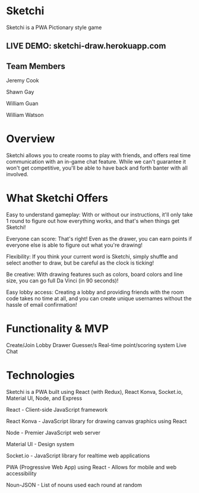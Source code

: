 # Sketchi
Sketchi is a PWA Pictionary style game

## LIVE DEMO: sketchi-draw.herokuapp.com

## Team Members

Jeremy Cook

Shawn Gay

William Guan

William Watson

# Overview

Sketchi allows you to create rooms to play with friends, and offers real time communication with an in-game chat feature. While we can't guarantee it won't get competitive, you'll be able to have back and forth banter with all involved.

# What Sketchi Offers

Easy to understand gameplay: With or without our instructions, it'll only take 1 round to figure out how everything works, and that's when things get Sketchi!

Everyone can score: That's right! Even as the drawer, you can earn points if everyone else is able to figure out what you're drawing!

Flexibility: If you think your current word is Sketchi, simply shuffle and select another to draw, but be careful as the clock is ticking!

Be creative: With drawing features such as colors, board colors and line size, you can go full Da Vinci (in 90 seconds)!

Easy lobby access: Creating a lobby and providing friends with the room code takes no time at all, and you can create unique usernames without the hassle of email confirmation!

# Functionality & MVP
 Create/Join Lobby
 Drawer
 Guesser/s
 Real-time point/scoring system
 Live Chat

# Technologies
Sketchi is a PWA built using React (with Redux), React Konva, Socket.io, Material UI, Node, and Express

React - Client-side JavaScript framework

React Konva - JavaScript library for drawing canvas graphics using React

Node - Premier JavaScript web server

Material UI - Design system

Socket.io - JavaScript library for realtime web applications

PWA (Progressive Web App) using React - Allows for mobile and web accessibility

Noun-JSON - List of nouns used each round at random
